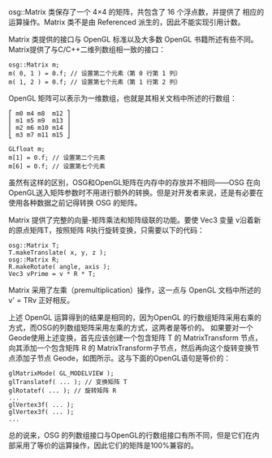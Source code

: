 osg::Matrix 类保存了一个 4×4 的矩阵，共包含了 16 个浮点数，并提供了 相应的运算操作。Matrix 类不是由 Referenced 派生的，因此不能实现引用计数。

Matrix 类提供的接口与 OpenGL 标准以及大多数 OpenGL 书籍所述有些不同。Matrix提供了与C/C++二维列数组相一致的接口：

```
osg::Matrix m;
m( 0, 1 ) = 0.f; // 设置第二个元素（第 0 行第 1 列）
m( 1, 2 ) = 0.f; // 设置第七个元素（第 1 行第 2 列）
```


OpenGL 矩阵可以表示为一维数组，也就是其相关文档中所述的行数组：

```
⎡ m0 m4 m8  m12 ⎤
⎢ m1 m5 m9  m13 ⎥
⎢ m2 m6 m10 m14 ⎥
⎣ m3 m7 m11 m15 ⎦

GLfloat m;
m[1] = 0.f; // 设置第二个元素
m[6] = 0.f; // 设置第七个元素
```


虽然有这样的区别，OSG和OpenGL矩阵在内存中的存放并不相同——OSG 在向OpenGL送入矩阵参数时不用进行额外的转换。但是对开发者来说，还是有必要在使用各种数据之前记得转换 OSG 的矩阵。

Matrix 提供了完整的向量-矩阵乘法和矩阵级联的功能。要使 Vec3 变量 v沿着新的原点矩阵T，按照矩阵 R执行旋转变换，只需要以下的代码：
```
osg::Matrix T; 
T.makeTranslate( x, y, z );
osg::Matrix R;
R.makeRotate( angle, axis );
Vec3 vPrime = v * R * T;
```
Matrix 采用了左乘（premultiplication）操作，这一点与 OpenGL 文档中所述的 v' = TRv 正好相反。 

上述  OpenGL  运算得到的结果是相同的，因为OpenGL 的行数组矩阵采用右乘的方式，而OSG的列数组矩阵采用左乘的方式，这两者是等价的。
如果要对一个 Geode使用上述变换，首先应该创建一个包含矩阵 T 的 MatrixTransform 节点，向其添加一个包含矩阵 R 的 MatrixTransform子节点，然后再向这个旋转变换节点添加子节点 Geode，如图所示。这与下面的OpenGL语句是等价的：
```
glMatrixMode( GL_MODELVIEW ); 
glTranslatef( ... ); // 变换矩阵 T 
glRotatef( ... ); // 旋转矩阵 R
...
glVertex3f( ... );
glVertex3f( ... );
...
```
总的说来，OSG 的列数组接口与OpenGL的行数组接口有所不同，但是它们在内部采用了等价的运算操作，因此它们的矩阵是100%兼容的。
